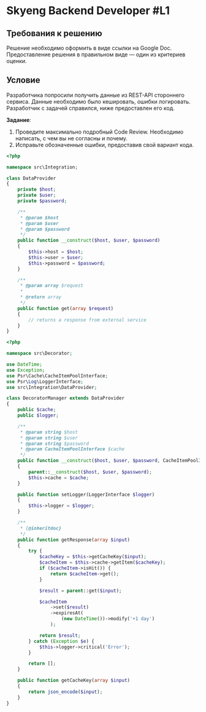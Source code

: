 # Skyeng Backend Developer #L1

## Требования к решению
Решение необходимо оформить в виде ссылки на Google Doc. 
Предоставление решения в правильном виде — один из критериев оценки.

## Условие

Разработчика попросили получить данные из REST-API стороннего сервиса.
Данные необходимо было кешировать, ошибки логировать.
Разработчик с задачей справился, ниже предоставлен его код.

**Задание**:

1. Проведите максимально подробный Code Review. Необходимо написать,
   с чем вы не согласны и почему.
2. Исправьте обозначенные ошибки, предоставив свой вариант кода.

```php
<?php

namespace src\Integration;

class DataProvider
{
    private $host;
    private $user;
    private $password;

    /**
     * @param $host
     * @param $user
     * @param $password
     */
    public function __construct($host, $user, $password)
    {
        $this->host = $host;
        $this->user = $user;
        $this->password = $password;
    }

    /**
     * @param array $request
     *
     * @return array
     */
    public function get(array $request)
    {
        // returns a response from external service
    }
}
```

```php
<?php

namespace src\Decorator;

use DateTime;
use Exception;
use Psr\Cache\CacheItemPoolInterface;
use Psr\Log\LoggerInterface;
use src\Integration\DataProvider;

class DecoratorManager extends DataProvider
{
    public $cache;
    public $logger;

    /**
     * @param string $host
     * @param string $user
     * @param string $password
     * @param CacheItemPoolInterface $cache
     */
    public function __construct($host, $user, $password, CacheItemPoolInterface $cache)
    {
        parent::__construct($host, $user, $password);
        $this->cache = $cache;
    }

    public function setLogger(LoggerInterface $logger)
    {
        $this->logger = $logger;
    }

    /**
     * {@inheritdoc}
     */
    public function getResponse(array $input)
    {
        try {
            $cacheKey = $this->getCacheKey($input);
            $cacheItem = $this->cache->getItem($cacheKey);
            if ($cacheItem->isHit()) {
                return $cacheItem->get();
            }

            $result = parent::get($input);

            $cacheItem
                ->set($result)
                ->expiresAt(
                    (new DateTime())->modify('+1 day')
                );

            return $result;
        } catch (Exception $e) {
            $this->logger->critical('Error');
        }

        return [];
    }

    public function getCacheKey(array $input)
    {
        return json_encode($input);
    }
}
```
